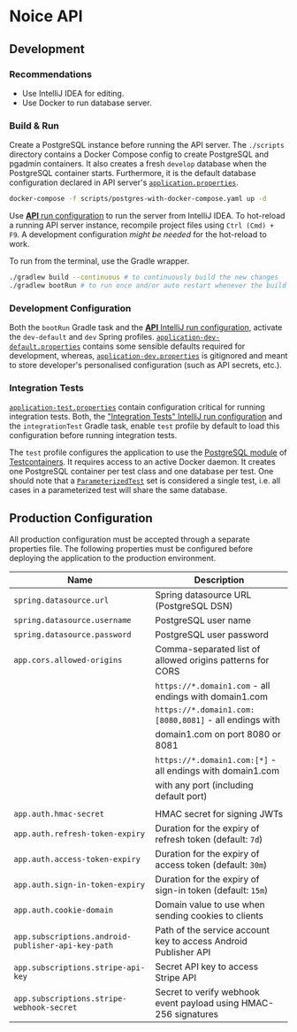 # Noice API

## Development

### Recommendations

- Use IntelliJ IDEA for editing.
- Use Docker to run database server.

### Build & Run

Create a PostgreSQL instance before running the API server. The `./scripts` directory contains a
Docker Compose config to create PostgreSQL and pgadmin containers. It also creates a fresh `develop`
database when the PostgreSQL container starts. Furthermore, it is the default database configuration
declared in API server's [`application.properties`](src/main/resources/application.properties).

```sh
docker-compose -f scripts/postgres-with-docker-compose.yaml up -d
```

Use [**API** run configuration](.idea/runConfigurations/API.xml) to run the server from IntelliJ
IDEA. To hot-reload a running API server instance, recompile project files using `Ctrl (Cmd) + F9`.
A development configuration _might be needed_ for the hot-reload to work.

To run from the terminal, use the Gradle wrapper.

```sh
./gradlew build --continuous # to continuously build the new changes
./gradlew bootRun # to run once and/or auto restart whenever the build mutates
```

### Development Configuration

Both the `bootRun` Gradle task and the [**API** IntelliJ run
configuration](.idea/runConfigurations/API.xml), activate the `dev-default` and `dev` Spring
profiles.
[`application-dev-default.properties`](src/main/resources/application-dev-default.properties)
contains some sensible defaults required for development, whereas,
[`application-dev.properties`](src/main/resources/application-dev.properties) is gitignored and
meant to store developer's personalised configuration (such as API secrets, etc.).

### Integration Tests

[`application-test.properties`](src/integrationTest/resources/application-test.properties) contain
configuration critical for running integration tests. Both, the ["Integration Tests" IntelliJ run
configuration](.idea/runConfigurations/Integration_Tests.xml) and the `integrationTest` Gradle task,
enable `test` profile by default to load this configuration before running integration tests.

The `test` profile configures the application to use the [PostgreSQL
module](https://www.testcontainers.org/modules/databases/postgres/) of
[Testcontainers](https://www.testcontainers.org). It requires access to an active Docker daemon. It
creates one PostgreSQL container per test class and one database per test. One should note that a
[`ParameterizedTest`](https://junit.org/junit5/docs/current/user-guide/#writing-tests-parameterized-tests)
set is considered a single test, i.e. all cases in a parameterized test will share the same
database.

## Production Configuration

All production configuration must be accepted through a separate properties file. The following
properties must be configured before deploying the application to the production environment.

| Name                                               | Description                                                      |
| -------------------------------------------------- | ---------------------------------------------------------------- |
| `spring.datasource.url`                            | Spring datasource URL (PostgreSQL DSN)                           |
| `spring.datasource.username`                       | PostgreSQL user name                                             |
| `spring.datasource.password`                       | PostgreSQL user password                                         |
| `app.cors.allowed-origins`                         | Comma-separated list of allowed origins patterns for CORS        |
|                                                    | `https://*.domain1.com` - all endings with domain1.com           |
|                                                    | `https://*.domain1.com:[8080,8081]` - all endings with           |
|                                                    | domain1.com on port 8080 or 8081                                 |
|                                                    | `https://*.domain1.com:[*]` - all endings with domain1.com       |
|                                                    | with any port (including default port)                           |
|                                                    |                                                                  |
| `app.auth.hmac-secret`                             | HMAC secret for signing JWTs                                     |
| `app.auth.refresh-token-expiry`                    | Duration for the expiry of refresh token (default: `7d`)         |
| `app.auth.access-token-expiry`                     | Duration for the expiry of access token (default: `30m`)         |
| `app.auth.sign-in-token-expiry`                    | Duration for the expiry of sign-in token (default: `15m`)        |
| `app.auth.cookie-domain`                           | Domain value to use when sending cookies to clients              |
| `app.subscriptions.android-publisher-api-key-path` | Path of the service account key to access Android Publisher API  |
| `app.subscriptions.stripe-api-key`                 | Secret API key to access Stripe API                              |
| `app.subscriptions.stripe-webhook-secret`          | Secret to verify webhook event payload using HMAC-256 signatures |
